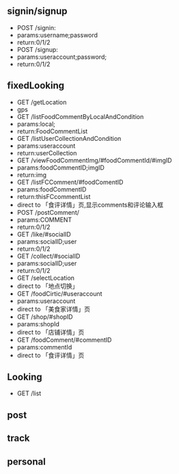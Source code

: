 ## signin/signup
 * POST /signin: 
  * params:username;password
  * return:0/1/2
 * POST /signup:
  * params:useraccount;password;
  * return:0/1/2

## fixedLooking
 * GET /getLocation
  * gps 
 * GET /listFoodCommentByLocalAndCondition
  * params:local;
  * return:FoodCommentList
 * GET /listUserCollectionAndCondition
  * params:useraccount
  * return:userCollection
 * GET /viewFoodCommentImg/#foodCommentId/#imgID
  * params:foodCommentID;imgID
  * return:img
 * GET /listFCComment/#foodComentID
  * params:foodCommentID
  * return:thisFCcommentList
  * direct to 「食评详情」页,显示comments和评论输入框 
 * POST /postComment/
  * params:COMMENT
  * return:0/1/2
 * GET /like/#socialID
  * params:socialID;user
  * return:0/1/2
 * GET /collect/#socialID
  * params:socialID;user
  * return:0/1/2
 * GET /selectLocation
  * direct to 「地点切换」
 * GET /foodCirtic/#useraccount
  * params:useraccount
  * direct to 「美食家详情」页
 * GET /shop/#shopID
  * params:shopId
  * direct to 「店铺详情」页
 * GET /foodComment/#commentID
  * params:commentId
  * direct to 「食评详情」页

## Looking
 * GET /list

## post


## track

## personal